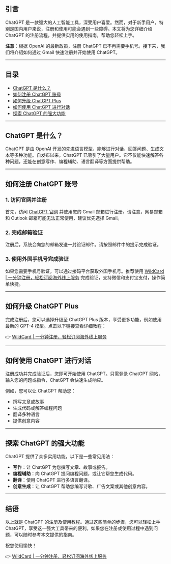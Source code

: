 ## 引言

ChatGPT 是一款强大的人工智能工具，深受用户喜爱。然而，对于新手用户，特别是国内用户来说，注册和使用可能会遇到一些障碍。本文将为您详细介绍 ChatGPT 的注册流程，并提供实用的使用指南，帮助您轻松上手。

**注意**：根据 OpenAI 的最新政策，注册 ChatGPT 已不再需要手机号。接下来，我们将介绍如何通过 Gmail 快速注册并开始使用 ChatGPT。

---

## 目录

- [ChatGPT 是什么？](#chatgpt-是什么)
- [如何注册 ChatGPT 账号](#如何注册-chatgpt-账号)
- [如何升级 ChatGPT Plus](#如何升级-chatgpt-plus)
- [如何使用 ChatGPT 进行对话](#如何使用-chatgpt-进行对话)
- [探索 ChatGPT 的强大功能](#探索-chatgpt-的强大功能)

---

## ChatGPT 是什么？

ChatGPT 是由 OpenAI 开发的先进语言模型，能够进行对话、回答问题、生成文本等多种功能。自发布以来，ChatGPT 已吸引了大量用户。它不仅能快速解答各种问题，还能在创意写作、编程辅助、语言翻译等方面提供帮助。

---

## 如何注册 ChatGPT 账号

### 1. 访问官网并注册

首先，访问 [ChatGPT 官网](https://chat.openai.com) 并使用您的 Gmail 邮箱进行注册。请注意，网易邮箱和 Outlook 邮箱可能无法正常使用，建议优先选择 Gmail。

### 2. 完成邮箱验证

注册后，系统会向您的邮箱发送一封验证邮件。请按照邮件中的提示完成验证。

### 3. 使用外国手机号完成验证

如果您需要手机号验证，可以通过接码平台获取外国手机号。推荐使用 [WildCard | 一分钟注册，轻松订阅海外线上服务](https://bit.ly/bewildcard) 完成验证，支持微信和支付宝支付，操作简单快捷。

---

## 如何升级 ChatGPT Plus

完成注册后，您可以选择升级至 ChatGPT Plus 版本，享受更多功能，例如使用最新的 GPT-4 模型。点击以下链接查看详细教程：

👉 [WildCard | 一分钟注册，轻松订阅海外线上服务](https://bit.ly/bewildcard)

---

## 如何使用 ChatGPT 进行对话

注册成功并完成验证后，您即可开始使用 ChatGPT。只需登录 ChatGPT 网站，输入您的问题或指令，ChatGPT 会快速生成响应。

例如，您可以让 ChatGPT 帮助您：

- 撰写文章或故事
- 生成代码或解答编程问题
- 翻译多种语言
- 提供创意内容

---

## 探索 ChatGPT 的强大功能

ChatGPT 提供了众多实用功能，以下是一些常见用法：

- **写作**：让 ChatGPT 为您撰写文章、故事或报告。
- **编程辅助**：向 ChatGPT 提问编程问题，或让它帮您生成代码。
- **翻译**：使用 ChatGPT 进行多语言翻译。
- **创意生成**：让 ChatGPT 帮助您编写诗歌、广告文案或其他创意内容。

---

## 结语

以上就是 ChatGPT 的注册及使用教程。通过这些简单的步骤，您可以轻松上手 ChatGPT，享受这一强大工具带来的便利。如果您在注册或使用过程中遇到问题，可以随时参考本文提供的指南。

祝您使用愉快！

👉 [WildCard | 一分钟注册，轻松订阅海外线上服务](https://bit.ly/bewildcard)